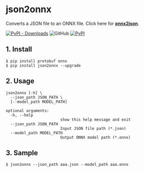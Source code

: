 # json2onnx
Converts a JSON file to an ONNX file. Click here for **[onnx2json](https://github.com/PINTO0309/onnx2json)**.

[![PyPI - Downloads](https://img.shields.io/pypi/dm/json2onnx?color=2BAF2B&label=Downloads%EF%BC%8FInstalled)](https://pypistats.org/packages/json2onnx) ![GitHub](https://img.shields.io/github/license/PINTO0309/json2onnx?color=2BAF2B) [![PyPI](https://img.shields.io/pypi/v/json2onnx?color=2BAF2B)](https://pypi.org/project/json2onnx/)

## 1. Install

```
$ pip install protobuf onnx
$ pip install json2onnx --upgrade
```

## 2. Usage

```
json2onnx [-h] \
  --json_path JSON_PATH \
  [--model_path MODEL_PATH]

optional arguments:
  -h, --help
                        show this help message and exit
  --json_path JSON_PATH
                        Input JSON file path (*.json)
  --model_path MODEL_PATH
                        Output ONNX model path (*.onnx)
```

## 3. Sample

```
$ json2onnx --json_path aaa.json --model_path aaa.onnx
```
